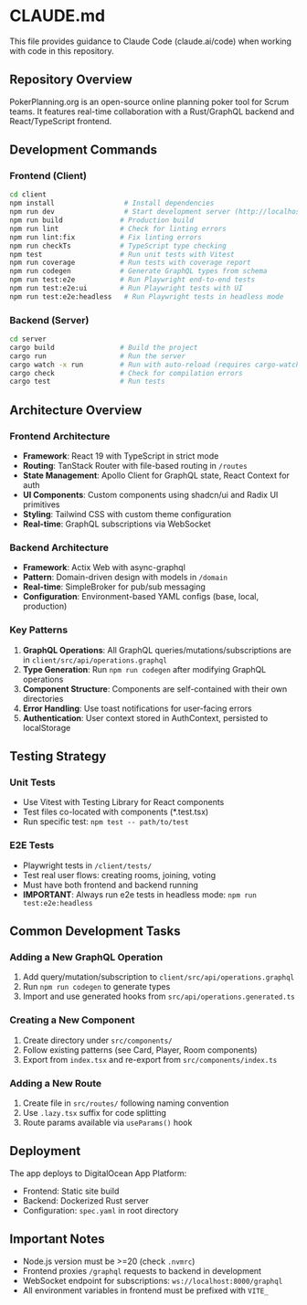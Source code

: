 # CLAUDE.md

This file provides guidance to Claude Code (claude.ai/code) when working with code in this repository.

## Repository Overview

PokerPlanning.org is an open-source online planning poker tool for Scrum teams. It features real-time collaboration with a Rust/GraphQL backend and React/TypeScript frontend.

## Development Commands

### Frontend (Client)

```bash
cd client
npm install                 # Install dependencies
npm run dev                 # Start development server (http://localhost:5173)
npm run build              # Production build
npm run lint               # Check for linting errors
npm run lint:fix           # Fix linting errors
npm run checkTs            # TypeScript type checking
npm test                   # Run unit tests with Vitest
npm run coverage           # Run tests with coverage report
npm run codegen            # Generate GraphQL types from schema
npm run test:e2e           # Run Playwright end-to-end tests
npm run test:e2e:ui        # Run Playwright tests with UI
npm run test:e2e:headless   # Run Playwright tests in headless mode
```

### Backend (Server)

```bash
cd server
cargo build                # Build the project
cargo run                  # Run the server
cargo watch -x run         # Run with auto-reload (requires cargo-watch)
cargo check                # Check for compilation errors
cargo test                 # Run tests
```

## Architecture Overview

### Frontend Architecture

- **Framework**: React 19 with TypeScript in strict mode
- **Routing**: TanStack Router with file-based routing in `/routes`
- **State Management**: Apollo Client for GraphQL state, React Context for auth
- **UI Components**: Custom components using shadcn/ui and Radix UI primitives
- **Styling**: Tailwind CSS with custom theme configuration
- **Real-time**: GraphQL subscriptions via WebSocket

### Backend Architecture

- **Framework**: Actix Web with async-graphql
- **Pattern**: Domain-driven design with models in `/domain`
- **Real-time**: SimpleBroker for pub/sub messaging
- **Configuration**: Environment-based YAML configs (base, local, production)

### Key Patterns

1. **GraphQL Operations**: All GraphQL queries/mutations/subscriptions are in `client/src/api/operations.graphql`
2. **Type Generation**: Run `npm run codegen` after modifying GraphQL operations
3. **Component Structure**: Components are self-contained with their own directories
4. **Error Handling**: Use toast notifications for user-facing errors
5. **Authentication**: User context stored in AuthContext, persisted to localStorage

## Testing Strategy

### Unit Tests

- Use Vitest with Testing Library for React components
- Test files co-located with components (\*.test.tsx)
- Run specific test: `npm test -- path/to/test`

### E2E Tests

- Playwright tests in `/client/tests/`
- Test real user flows: creating rooms, joining, voting
- Must have both frontend and backend running
- **IMPORTANT**: Always run e2e tests in headless mode: `npm run test:e2e:headless`

## Common Development Tasks

### Adding a New GraphQL Operation

1. Add query/mutation/subscription to `client/src/api/operations.graphql`
2. Run `npm run codegen` to generate types
3. Import and use generated hooks from `src/api/operations.generated.ts`

### Creating a New Component

1. Create directory under `src/components/`
2. Follow existing patterns (see Card, Player, Room components)
3. Export from `index.tsx` and re-export from `src/components/index.ts`

### Adding a New Route

1. Create file in `src/routes/` following naming convention
2. Use `.lazy.tsx` suffix for code splitting
3. Route params available via `useParams()` hook

## Deployment

The app deploys to DigitalOcean App Platform:

- Frontend: Static site build
- Backend: Dockerized Rust server
- Configuration: `spec.yaml` in root directory

## Important Notes

- Node.js version must be >=20 (check `.nvmrc`)
- Frontend proxies `/graphql` requests to backend in development
- WebSocket endpoint for subscriptions: `ws://localhost:8000/graphql`
- All environment variables in frontend must be prefixed with `VITE_`
